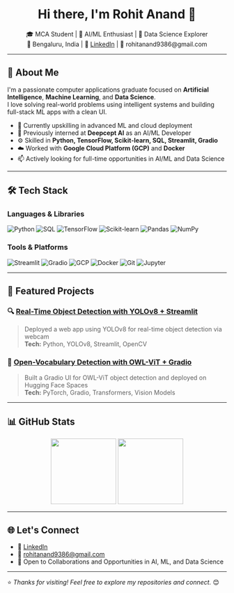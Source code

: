 <h1 align="center">Hi there, I'm Rohit Anand 👋</h1>

<p align="center">
  🎓 MCA Student | 🤖 AI/ML Enthusiast | 🧠 Data Science Explorer  
  <br/>
  📍 Bengaluru, India | 💼 <a href="https://www.linkedin.com/in/rohitanand27">LinkedIn</a> | 📧 rohitanand9386@gmail.com
</p>

---

## 🚀 About Me

I'm a passionate computer applications graduate focused on **Artificial Intelligence**, **Machine Learning**, and **Data Science**.  
I love solving real-world problems using intelligent systems and building full-stack ML apps with a clean UI.

- 🌱 Currently upskilling in advanced ML and cloud deployment
- 🔭 Previously interned at **Deepcept AI** as an AI/ML Developer
- ⚙️ Skilled in **Python, TensorFlow, Scikit-learn, SQL, Streamlit, Gradio**
- ☁️ Worked with **Google Cloud Platform (GCP)** and **Docker**
- 📫 Actively looking for full-time opportunities in AI/ML and Data Science

---

## 🛠️ Tech Stack

### Languages & Libraries
![Python](https://img.shields.io/badge/Python-3670A0?style=for-the-badge&logo=python&logoColor=white)
![SQL](https://img.shields.io/badge/SQL-07405E?style=for-the-badge&logo=postgresql&logoColor=white)
![TensorFlow](https://img.shields.io/badge/TensorFlow-FF6F00?style=for-the-badge&logo=tensorflow&logoColor=white)
![Scikit-learn](https://img.shields.io/badge/Scikit--learn-F7931E?style=for-the-badge&logo=scikit-learn&logoColor=white)
![Pandas](https://img.shields.io/badge/Pandas-150458?style=for-the-badge&logo=pandas&logoColor=white)
![NumPy](https://img.shields.io/badge/Numpy-013243?style=for-the-badge&logo=numpy&logoColor=white)

### Tools & Platforms
![Streamlit](https://img.shields.io/badge/Streamlit-FF4B4B?style=for-the-badge&logo=streamlit&logoColor=white)
![Gradio](https://img.shields.io/badge/Gradio-000000?style=for-the-badge&logo=data:image/svg+xml;base64,...&logoColor=white)
![GCP](https://img.shields.io/badge/Google%20Cloud-4285F4?style=for-the-badge&logo=google-cloud&logoColor=white)
![Docker](https://img.shields.io/badge/Docker-2496ED?style=for-the-badge&logo=docker&logoColor=white)
![Git](https://img.shields.io/badge/Git-F05032?style=for-the-badge&logo=git&logoColor=white)
![Jupyter](https://img.shields.io/badge/Jupyter-F37626?style=for-the-badge&logo=jupyter&logoColor=white)

---

## 📂 Featured Projects

### 🔍 [Real-Time Object Detection with YOLOv8 + Streamlit](#)
> Deployed a web app using YOLOv8 for real-time object detection via webcam  
> **Tech:** Python, YOLOv8, Streamlit, OpenCV

### 🦉 [Open-Vocabulary Detection with OWL-ViT + Gradio](#)
> Built a Gradio UI for OWL-ViT object detection and deployed on Hugging Face Spaces  
> **Tech:** PyTorch, Gradio, Transformers, Vision Models


---

## 📊 GitHub Stats

<p align="center">
  <img src="https://github-readme-stats.vercel.app/api?username=rohitanand27&show_icons=true&theme=tokyonight&count_private=true" height="150" />
  <img src="https://github-readme-stats.vercel.app/api/top-langs/?username=rohitanand27&layout=compact&theme=tokyonight" height="150" />
</p>

---

## 🌐 Let's Connect

- 💼 [LinkedIn](https://www.linkedin.com/in/rohitanand27)
- 📨 rohitanand9386@gmail.com
- 🌟 Open to Collaborations and Opportunities in AI, ML, and Data Science

---

⭐️ _Thanks for visiting! Feel free to explore my repositories and connect._ 😊
